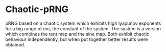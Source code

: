 # Chaotic-pRNG
pRNG based on a chaotic system which exhibits high lyapunov exponents for a big range of mu, the constant of the system. The system is a version which combines the tent map and the sine map. Both exhibit chaotic behaviour independently, but when put together better results were obtained.
